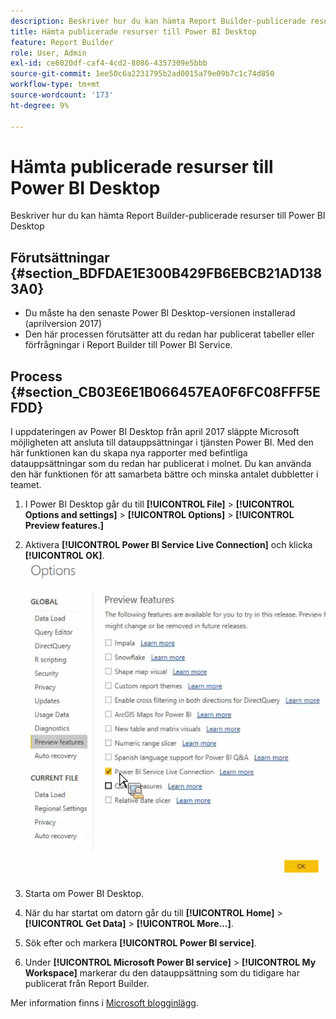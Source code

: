```yaml
---
description: Beskriver hur du kan hämta Report Builder-publicerade resurser till Power BI Desktop
title: Hämta publicerade resurser till Power BI Desktop
feature: Report Builder
role: User, Admin
exl-id: ce6020df-caf4-4cd2-8086-4357309e5bbb
source-git-commit: 1ee50c6a2231795b2ad0015a79e09b7c1c74d850
workflow-type: tm+mt
source-wordcount: '173'
ht-degree: 9%

---
```


# Hämta publicerade resurser till Power BI Desktop

Beskriver hur du kan hämta Report Builder-publicerade resurser till Power BI Desktop

## Förutsättningar {#section_BDFDAE1E300B429FB6EBCB21AD1383A0}

* Du måste ha den senaste Power BI Desktop-versionen installerad (aprilversion 2017)
* Den här processen förutsätter att du redan har publicerat tabeller eller förfrågningar i Report Builder till Power BI Service.

## Process {#section_CB03E6E1B066457EA0F6FC08FFF5EFDD}

I uppdateringen av Power BI Desktop från april 2017 släppte Microsoft möjligheten att ansluta till datauppsättningar i tjänsten Power BI. Med den här funktionen kan du skapa nya rapporter med befintliga datauppsättningar som du redan har publicerat i molnet. Du kan använda den här funktionen för att samarbeta bättre och minska antalet dubbletter i teamet.

1. I Power BI Desktop går du till **[!UICONTROL File]** > **[!UICONTROL Options and settings]** > **[!UICONTROL Options]** > **[!UICONTROL Preview features.]**
1. Aktivera **[!UICONTROL Power BI Service Live Connection]** och klicka **[!UICONTROL OK]**. ![](assets/bi-preview-features.png)

1. Starta om Power BI Desktop.
1. När du har startat om datorn går du till **[!UICONTROL Home]** > **[!UICONTROL Get Data]** > **[!UICONTROL More...]**.
1. Sök efter och markera **[!UICONTROL Power BI service]**.
1. Under **[!UICONTROL Microsoft Power BI service]** > **[!UICONTROL My Workspace]** markerar du den datauppsättning som du tidigare har publicerat från Report Builder.

Mer information finns i [Microsoft blogginlägg](https://powerbi.microsoft.com/en-us/blog/connecting-to-datasets-in-the-power-bi-service-from-desktop/).
